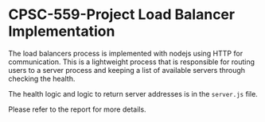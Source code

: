 # CPSC-559-Project Load Balancer Implementation

The load balancers process is implemented with nodejs using HTTP for communication. This is a lightweight process that is responsible for routing users to a server process and keeping a list of available servers through checking the health.

The health logic and logic to return server addresses is in the `server.js` file.

Please refer to the report for more details.
